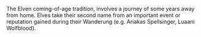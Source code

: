 The Elven coming-of-age tradition, involves a journey of some years away
from home. Elves take their second name from an important event or
reputation gained during their Wanderung (e.g. Ariakas Spellsinger,
Luaani Wolfblood).
